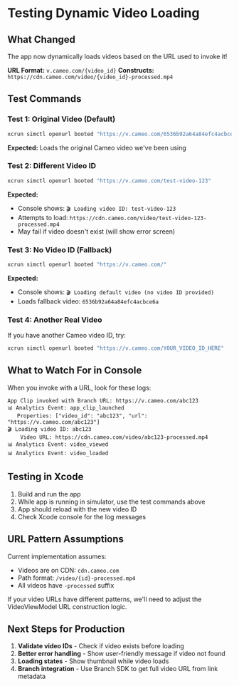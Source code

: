 # Testing Dynamic Video Loading

## What Changed

The app now dynamically loads videos based on the URL used to invoke it!

**URL Format:** `v.cameo.com/{video_id}`
**Constructs:** `https://cdn.cameo.com/video/{video_id}-processed.mp4`

## Test Commands

### Test 1: Original Video (Default)
```bash
xcrun simctl openurl booted "https://v.cameo.com/6536b92a64a84efc4acbce6a"
```
**Expected:** Loads the original Cameo video we've been using

### Test 2: Different Video ID
```bash
xcrun simctl openurl booted "https://v.cameo.com/test-video-123"
```
**Expected:**
- Console shows: `🎬 Loading video ID: test-video-123`
- Attempts to load: `https://cdn.cameo.com/video/test-video-123-processed.mp4`
- May fail if video doesn't exist (will show error screen)

### Test 3: No Video ID (Fallback)
```bash
xcrun simctl openurl booted "https://v.cameo.com/"
```
**Expected:**
- Console shows: `🎬 Loading default video (no video ID provided)`
- Loads fallback video: `6536b92a64a84efc4acbce6a`

### Test 4: Another Real Video
If you have another Cameo video ID, try:
```bash
xcrun simctl openurl booted "https://v.cameo.com/YOUR_VIDEO_ID_HERE"
```

## What to Watch For in Console

When you invoke with a URL, look for these logs:

```
App Clip invoked with Branch URL: https://v.cameo.com/abc123
📊 Analytics Event: app_clip_launched
   Properties: ["video_id": "abc123", "url": "https://v.cameo.com/abc123"]
🎬 Loading video ID: abc123
    Video URL: https://cdn.cameo.com/video/abc123-processed.mp4
📊 Analytics Event: video_viewed
📊 Analytics Event: video_loaded
```

## Testing in Xcode

1. Build and run the app
2. While app is running in simulator, use the test commands above
3. App should reload with the new video ID
4. Check Xcode console for the log messages

## URL Pattern Assumptions

Current implementation assumes:
- Videos are on CDN: `cdn.cameo.com`
- Path format: `/video/{id}-processed.mp4`
- All videos have `-processed` suffix

If your video URLs have different patterns, we'll need to adjust the VideoViewModel URL construction logic.

## Next Steps for Production

1. **Validate video IDs** - Check if video exists before loading
2. **Better error handling** - Show user-friendly message if video not found
3. **Loading states** - Show thumbnail while video loads
4. **Branch integration** - Use Branch SDK to get full video URL from link metadata
